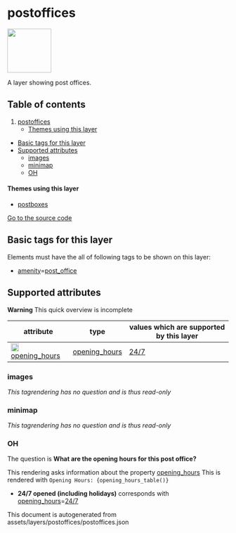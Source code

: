 

 postoffices 
=============



<img src='https://mapcomplete.osm.be/./assets/themes/postboxes/post_office.svg' height="100px"> 

A layer showing post offices.




## Table of contents

1. [postoffices](#postoffices)
      * [Themes using this layer](#themes-using-this-layer)
  - [Basic tags for this layer](#basic-tags-for-this-layer)
  - [Supported attributes](#supported-attributes)
    + [images](#images)
    + [minimap](#minimap)
    + [OH](#oh)










#### Themes using this layer 





  - [postboxes](https://mapcomplete.osm.be/postboxes)


[Go to the source code](../assets/layers/postoffices/postoffices.json)



 Basic tags for this layer 
---------------------------



Elements must have the all of following tags to be shown on this layer:



  - <a href='https://wiki.openstreetmap.org/wiki/Key:amenity' target='_blank'>amenity</a>=<a href='https://wiki.openstreetmap.org/wiki/Tag:amenity%3Dpost_office' target='_blank'>post_office</a>




 Supported attributes 
----------------------



**Warning** This quick overview is incomplete



attribute | type | values which are supported by this layer
----------- | ------ | ------------------------------------------
[<img src='https://mapcomplete.osm.be/assets/svg/statistics.svg' height='18px'>](https://taginfo.openstreetmap.org/keys/opening_hours#values) [opening_hours](https://wiki.openstreetmap.org/wiki/Key:opening_hours) | [opening_hours](../SpecialInputElements.md#opening_hours) | [24/7](https://wiki.openstreetmap.org/wiki/Tag:opening_hours%3D24/7)




### images 



_This tagrendering has no question and is thus read-only_





### minimap 



_This tagrendering has no question and is thus read-only_





### OH 



The question is **What are the opening hours for this post office?**

This rendering asks information about the property  [opening_hours](https://wiki.openstreetmap.org/wiki/Key:opening_hours) 
This is rendered with `Opening Hours: {opening_hours_table()}`



  - **24/7 opened (including holidays)** corresponds with <a href='https://wiki.openstreetmap.org/wiki/Key:opening_hours' target='_blank'>opening_hours</a>=<a href='https://wiki.openstreetmap.org/wiki/Tag:opening_hours%3D24/7' target='_blank'>24/7</a>
 

This document is autogenerated from assets/layers/postoffices/postoffices.json